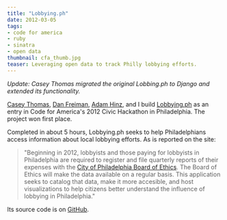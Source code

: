 ```yaml
---
title: "Lobbying.ph"
date: 2012-03-05
tags:
- code for america
- ruby
- sinatra
- open data
thumbnail: cfa_thumb.jpg
teaser: Leveraging open data to track Philly lobbying efforts.
---
```


_Update: Casey Thomas migrated the original Lobbing.ph to Django and extended its functionality._

[Casey Thomas](http://twitter.com/caseypt), [Dan Freiman](http://twitter.com/dannyjf), [Adam Hinz](http://twitter.com/ahinz), and I build [Lobbying.ph](http://lobbying.ph) as an entry in Code for America's 2012 Civic Hackathon in Philadelphia. The project won first place.

Completed in about 5 hours, Lobbying.ph seeks to help Philadelphians access information about local lobbying efforts. As is reported on the site:

> "Beginning in 2012, lobbyists and those paying for lobbyists in Philadelphia are required to register and file quarterly reports of their expenses with the [City of Philadelphia Board of Ethics](http://www.phila.gov/ethicsboard/lobbying.html). The Board of Ethics will make the data available on a regular basis. This application seeks to catalog that data, make it more accesible, and host visualizations to help citizens better understand the influence of lobbying in Philadelphia."

Its source code is on [GitHub](https://github.com/caseypt/lobbying.ph).

